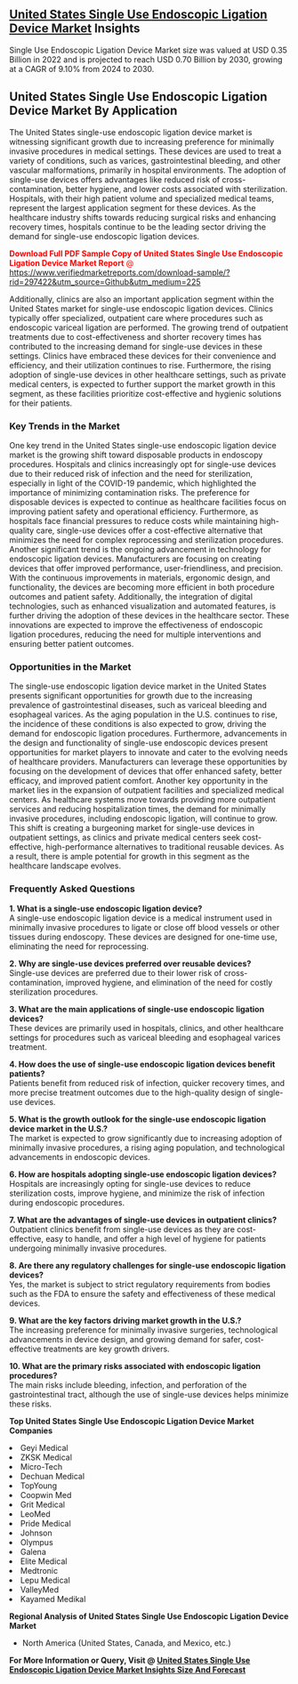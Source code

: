 <h2><a href="https://www.verifiedmarketreports.com/download-sample/?rid=297422&amp;utm_source=Github&amp;utm_medium=225" target="_blank">United States Single Use Endoscopic Ligation Device Market</a> Insights</h2><p>Single Use Endoscopic Ligation Device Market size was valued at USD 0.35 Billion in 2022 and is projected to reach USD 0.70 Billion by 2030, growing at a CAGR of 9.10% from 2024 to 2030.</p><p> <h2>United States Single Use Endoscopic Ligation Device Market By Application</h2> <p>The United States single-use endoscopic ligation device market is witnessing significant growth due to increasing preference for minimally invasive procedures in medical settings. These devices are used to treat a variety of conditions, such as varices, gastrointestinal bleeding, and other vascular malformations, primarily in hospital environments. The adoption of single-use devices offers advantages like reduced risk of cross-contamination, better hygiene, and lower costs associated with sterilization. Hospitals, with their high patient volume and specialized medical teams, represent the largest application segment for these devices. As the healthcare industry shifts towards reducing surgical risks and enhancing recovery times, hospitals continue to be the leading sector driving the demand for single-use endoscopic ligation devices. <p><span class=""><span style="color: #ff0000;"><strong>Download Full PDF Sample Copy of United States Single Use Endoscopic Ligation Device Market Report</strong> @ </span><a href="https://www.verifiedmarketreports.com/download-sample/?rid=297422&amp;utm_source=Github&amp;utm_medium=225" target="_blank">https://www.verifiedmarketreports.com/download-sample/?rid=297422&amp;utm_source=Github&amp;utm_medium=225</a></span></p> Additionally, clinics are also an important application segment within the United States market for single-use endoscopic ligation devices. Clinics typically offer specialized, outpatient care where procedures such as endoscopic variceal ligation are performed. The growing trend of outpatient treatments due to cost-effectiveness and shorter recovery times has contributed to the increasing demand for single-use devices in these settings. Clinics have embraced these devices for their convenience and efficiency, and their utilization continues to rise. Furthermore, the rising adoption of single-use devices in other healthcare settings, such as private medical centers, is expected to further support the market growth in this segment, as these facilities prioritize cost-effective and hygienic solutions for their patients. <h3>Key Trends in the Market</h3> <p>One key trend in the United States single-use endoscopic ligation device market is the growing shift toward disposable products in endoscopy procedures. Hospitals and clinics increasingly opt for single-use devices due to their reduced risk of infection and the need for sterilization, especially in light of the COVID-19 pandemic, which highlighted the importance of minimizing contamination risks. The preference for disposable devices is expected to continue as healthcare facilities focus on improving patient safety and operational efficiency. Furthermore, as hospitals face financial pressures to reduce costs while maintaining high-quality care, single-use devices offer a cost-effective alternative that minimizes the need for complex reprocessing and sterilization procedures. Another significant trend is the ongoing advancement in technology for endoscopic ligation devices. Manufacturers are focusing on creating devices that offer improved performance, user-friendliness, and precision. With the continuous improvements in materials, ergonomic design, and functionality, the devices are becoming more efficient in both procedure outcomes and patient safety. Additionally, the integration of digital technologies, such as enhanced visualization and automated features, is further driving the adoption of these devices in the healthcare sector. These innovations are expected to improve the effectiveness of endoscopic ligation procedures, reducing the need for multiple interventions and ensuring better patient outcomes. <h3>Opportunities in the Market</h3> <p>The single-use endoscopic ligation device market in the United States presents significant opportunities for growth due to the increasing prevalence of gastrointestinal diseases, such as variceal bleeding and esophageal varices. As the aging population in the U.S. continues to rise, the incidence of these conditions is also expected to grow, driving the demand for endoscopic ligation procedures. Furthermore, advancements in the design and functionality of single-use endoscopic devices present opportunities for market players to innovate and cater to the evolving needs of healthcare providers. Manufacturers can leverage these opportunities by focusing on the development of devices that offer enhanced safety, better efficacy, and improved patient comfort. Another key opportunity in the market lies in the expansion of outpatient facilities and specialized medical centers. As healthcare systems move towards providing more outpatient services and reducing hospitalization times, the demand for minimally invasive procedures, including endoscopic ligation, will continue to grow. This shift is creating a burgeoning market for single-use devices in outpatient settings, as clinics and private medical centers seek cost-effective, high-performance alternatives to traditional reusable devices. As a result, there is ample potential for growth in this segment as the healthcare landscape evolves. <h3>Frequently Asked Questions</h3> <p><b>1. What is a single-use endoscopic ligation device?</b><br>A single-use endoscopic ligation device is a medical instrument used in minimally invasive procedures to ligate or close off blood vessels or other tissues during endoscopy. These devices are designed for one-time use, eliminating the need for reprocessing.</p> <p><b>2. Why are single-use devices preferred over reusable devices?</b><br>Single-use devices are preferred due to their lower risk of cross-contamination, improved hygiene, and elimination of the need for costly sterilization procedures.</p> <p><b>3. What are the main applications of single-use endoscopic ligation devices?</b><br>These devices are primarily used in hospitals, clinics, and other healthcare settings for procedures such as variceal bleeding and esophageal varices treatment.</p> <p><b>4. How does the use of single-use endoscopic ligation devices benefit patients?</b><br>Patients benefit from reduced risk of infection, quicker recovery times, and more precise treatment outcomes due to the high-quality design of single-use devices.</p> <p><b>5. What is the growth outlook for the single-use endoscopic ligation device market in the U.S.?</b><br>The market is expected to grow significantly due to increasing adoption of minimally invasive procedures, a rising aging population, and technological advancements in endoscopic devices.</p> <p><b>6. How are hospitals adopting single-use endoscopic ligation devices?</b><br>Hospitals are increasingly opting for single-use devices to reduce sterilization costs, improve hygiene, and minimize the risk of infection during endoscopic procedures.</p> <p><b>7. What are the advantages of single-use devices in outpatient clinics?</b><br>Outpatient clinics benefit from single-use devices as they are cost-effective, easy to handle, and offer a high level of hygiene for patients undergoing minimally invasive procedures.</p> <p><b>8. Are there any regulatory challenges for single-use endoscopic ligation devices?</b><br>Yes, the market is subject to strict regulatory requirements from bodies such as the FDA to ensure the safety and effectiveness of these medical devices.</p> <p><b>9. What are the key factors driving market growth in the U.S.?</b><br>The increasing preference for minimally invasive surgeries, technological advancements in device design, and growing demand for safer, cost-effective treatments are key growth drivers.</p> <p><b>10. What are the primary risks associated with endoscopic ligation procedures?</b><br>The main risks include bleeding, infection, and perforation of the gastrointestinal tract, although the use of single-use devices helps minimize these risks.</p> </p><p><strong>Top United States Single Use Endoscopic Ligation Device Market Companies</strong></p><div data-test-id=""><p><li>Geyi Medical</li><li> ZKSK Medical</li><li> Micro-Tech</li><li> Dechuan Medical</li><li> TopYoung</li><li> Coopwin Med</li><li> Grit Medical</li><li> LeoMed</li><li> Pride Medical</li><li> Johnson</li><li> Olympus</li><li> Galena</li><li> Elite Medical</li><li> Medtronic</li><li> Lepu Medical</li><li> ValleyMed</li><li> Kayamed Medikal</li></p><div><strong>Regional Analysis of&nbsp;United States Single Use Endoscopic Ligation Device Market</strong></div><ul><li dir="ltr"><p dir="ltr">North America&nbsp;(United States, Canada, and Mexico, etc.)</p></li></ul><p><strong>For More Information or Query, Visit @&nbsp;</strong><strong><a href="https://www.verifiedmarketreports.com/product/single-use-endoscopic-ligation-device-market/?utm_source=Github&amp;utm_medium=225" target="_blank">United States Single Use Endoscopic Ligation Device Market Insights Size And Forecast</a></strong></p></div>
